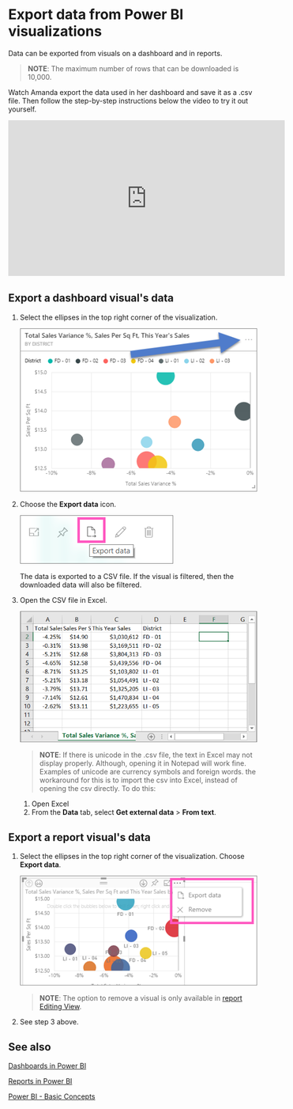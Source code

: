 ﻿<properties
   pageTitle="Export data from a visualization"
   description="Export data from a report visualization and dashboard visualization"
   services="powerbi"
   documentationCenter=""
   authors="mihart"
   manager="mblythe"
   backup=""
   editor=""
   tags=""
   featuredVideoId="jtlLGRKBvXY"
   qualityFocus="no"
   qualityDate=""/>

<tags
   ms.service="powerbi"
   ms.devlang="NA"
   ms.topic="article"
   ms.tgt_pltfrm="NA"
   ms.workload="powerbi"
   ms.date="08/25/2016"
   ms.author="mihart"/>

# Export data from Power BI visualizations
Data can be exported from visuals on a dashboard and in reports.  

>**NOTE**: The maximum number of rows that can be downloaded is 10,000.

Watch Amanda export the data used in her dashboard and save it as a .csv file. Then follow the step-by-step instructions below the video to try it out yourself.

<iframe width="560" height="315" src="https://www.youtube.com/embed/jtlLGRKBvXY?start=61" frameborder="0" allowfullscreen></iframe>

## Export a dashboard visual's data

1. Select the ellipses in the top right corner of the visualization.

    ![](media/powerbi-service-export-data/pbi-export-tile3.png)

2. Choose the  **Export data** icon.

    ![](media/powerbi-service-export-data/pbi_export_dash.png)

    The data is exported to a CSV file. If the visual is filtered, then the downloaded data will also be filtered.

3. Open the CSV file in Excel.

    ![](media/powerbi-service-export-data/pbi-export-to-excel.png)

    >**NOTE**: If there is unicode in the .csv file, the text in Excel may not display properly. Although, opening it in Notepad will work fine. Examples of unicode are currency symbols and foreign words. the workaround for this is to import the csv into Excel, instead of opening the csv directly. To do this:

    1. Open Excel
    2. From the **Data** tab, select **Get external data** > **From text**.


## Export a report visual's data

1. Select the ellipses in the top right corner of the visualization. Choose  **Export data**.

    ![](media/powerbi-service-export-data/pbi_export_dialog.png)

    >**NOTE**: The option to remove a visual is only available in [report Editing View](powerbi-service-go-from-reading-view-to-editing-view.md).

2. See step 3 above.

## See also

[Dashboards in Power BI](powerbi-service-dashboards.md)

[Reports in Power BI](powerbi-service-reports.md)

[Power BI - Basic Concepts](powerbi-service-basic-concepts.md)
